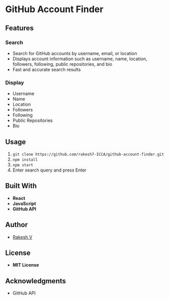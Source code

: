 # GitHub Account Finder
## Features
### Search
* Search for GitHub accounts by username, email, or location
* Displays account information such as username, name, location, followers, following, public repositories, and bio
* Fast and accurate search results
### Display
* Username
* Name
* Location
* Followers
* Following
* Public Repositories
* Bio
## Usage
1. `git clone https://github.com/rakesh7-ICCA/github-account-finder.git`
2. `npm install`
3. `npm start`
4. Enter search query and press Enter
## Built With
* **React**
* **JavaScript**
* **GitHub API**
## Author
* [Rakesh V](https://github.com/rakesh7-ICCA)
## License
* **MIT License**
## Acknowledgments
* GitHub API